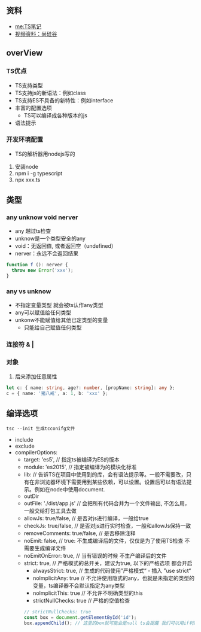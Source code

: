 ## 资料
- [me:TS笔记](https://juejin.cn/post/7103091056891297805)
- [视频资料：尚硅谷](https://www.bilibili.com/video/BV1Xy4y1v7S2?p=2&spm_id_from=pageDriver&vd_source=9365026f6347e9c46f07d250d20b5787)

## overView
### TS优点
- TS支持类型
- TS支持js的新语法：例如class
- TS支持ES不具备的新特性：例如interface
- 丰富的配置选项
  - TS可以编译成各种版本的js
- 语法提示
### 开发环境配置
- TS的解析器用nodejs写的
1. 安装node
2. npm i -g typescript
3. npx xxx.ts

## 类型
### any unknow void nerver
- any 越过ts检查
- unknow是一个类型安全的any
- void：无返回值, 或者返回空（undefined）
- nerver：永远不会返回结果
```ts
function f (): nerver {
  throw new Error('xxx');
}
```
### any vs unknow
- 不指定变量类型 就会被ts认作any类型
- any可以赋值给任何类型
- unkonw不能赋值给其他已定类型的变量
  - 只能给自己赋值任何类型

### 连接符 & |
### 对象
1. 后来添加任意属性
```ts
let c: { name: string, age?: number, [propName: string]: any };
c = { name: '猪八戒', a: 1, b: 'xxx' };
```

## 编译选项
```
tsc --init 生成tcconifg文件
```
- include
- exclude
- compilerOptions: 
  - target: 'es5', // 指定ts被编译为ES的版本
  - module: 'es2015', // 指定被编译为的模块化标准 
  - lib: // 告诉TS在项目中使用到的库，会有语法提示等。一般不需要改，只有在非浏览器环境下需要用到某些依赖，可以设置。设置后可以有语法提示。例如在node中使用document.
  - outDir
  - outFile: './dist/app.js' // 会把所有代码合并为一个文件输出, 不怎么用，一般交给打包工具去做
  - allowJs: true/false, // 是否对js进行编译，一般给true
  - checkJs: true/false, // 是否对js进行实时检查，一般和allowJs保持一致
  - removeComments: true/false, // 是否移除注释
  - noEmit: false, // true: 不生成编译后的文件，仅仅是为了使用TS检查 不需要生成编译文件
  - noEmitOnError: true, // 当有错误的时候 不生产编译后的文件
  - strict: true, // 严格模式的总开关，建议为true, 以下的严格选项 都会开启
    - alwaysStrict: true, // 生成的代码使用”严格模式“ - 插入 ”use strict“
    - noImplicitAny: true // 不允许使用隐式的any，也就是未指定的类型的变量，ts编译器不会默认指定为any类型
    - noImplicitThis: true // 不允许不明确类型的this
    - strictNullChecks: true  // 严格的空值检查
    ```ts
    // strictNullChecks: true
    const box = document.getElementById('id');
    box.appendChild(); // 这里的box就可能会是null ts会提醒 我们可以用if判断下box非null之类的
    ```

